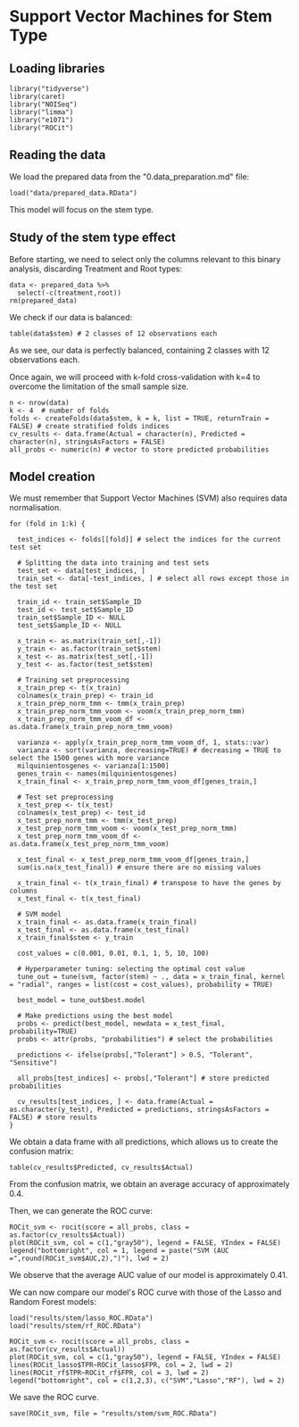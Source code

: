 # Support Vector Machines for Stem Type

## Loading libraries

```
library("tidyverse")
library(caret)
library("NOISeq")
library("limma")
library("e1071")
library("ROCit")
```

## Reading the data

We load the prepared data from the "0.data_preparation.md" file:

```
load("data/prepared_data.RData")
```

This model will focus on the stem type.

## Study of the stem type effect

Before starting, we need to select only the columns relevant to this binary analysis, discarding Treatment and Root types:

```
data <- prepared_data %>%
  select(-c(treatment,root))
rm(prepared_data)
```

We check if our data is balanced:

```
table(data$stem) # 2 classes of 12 observations each
```

As we see, our data is perfectly balanced, containing 2 classes with 12 observations each. 

Once again, we will proceed with k-fold cross-validation with k=4 to overcome the limitation of the small sample size.

```
n <- nrow(data)
k <- 4  # number of folds
folds <- createFolds(data$stem, k = k, list = TRUE, returnTrain = FALSE) # create stratified folds indices
cv_results <- data.frame(Actual = character(n), Predicted = character(n), stringsAsFactors = FALSE)
all_probs <- numeric(n) # vector to store predicted probabilities
```

## Model creation

We must remember that Support Vector Machines (SVM) also requires data normalisation.

```
for (fold in 1:k) {

  test_indices <- folds[[fold]] # select the indices for the current test set
  
  # Splitting the data into training and test sets
  test_set <- data[test_indices, ]
  train_set <- data[-test_indices, ] # select all rows except those in the test set

  train_id <- train_set$Sample_ID
  test_id <- test_set$Sample_ID
  train_set$Sample_ID <- NULL
  test_set$Sample_ID <- NULL
  
  x_train <- as.matrix(train_set[,-1])
  y_train <- as.factor(train_set$stem)
  x_test <- as.matrix(test_set[,-1])
  y_test <- as.factor(test_set$stem)
  
  # Training set preprocessing
  x_train_prep <- t(x_train)
  colnames(x_train_prep) <- train_id
  x_train_prep_norm_tmm <- tmm(x_train_prep)
  x_train_prep_norm_tmm_voom <- voom(x_train_prep_norm_tmm)
  x_train_prep_norm_tmm_voom_df <- as.data.frame(x_train_prep_norm_tmm_voom)
  
  varianza <- apply(x_train_prep_norm_tmm_voom_df, 1, stats::var)
  varianza <- sort(varianza, decreasing=TRUE) # decreasing = TRUE to select the 1500 genes with more variance
  milquinientosgenes <- varianza[1:1500]
  genes_train <- names(milquinientosgenes)
  x_train_final <- x_train_prep_norm_tmm_voom_df[genes_train,]
  
  # Test set preprocessing
  x_test_prep <- t(x_test)
  colnames(x_test_prep) <- test_id
  x_test_prep_norm_tmm <- tmm(x_test_prep)
  x_test_prep_norm_tmm_voom <- voom(x_test_prep_norm_tmm)
  x_test_prep_norm_tmm_voom_df <- as.data.frame(x_test_prep_norm_tmm_voom)
  
  x_test_final <- x_test_prep_norm_tmm_voom_df[genes_train,]
  sum(is.na(x_test_final)) # ensure there are no missing values
  
  x_train_final <- t(x_train_final) # transpose to have the genes by columns
  x_test_final <- t(x_test_final)
  
  # SVM model
  x_train_final <- as.data.frame(x_train_final)
  x_test_final <- as.data.frame(x_test_final)
  x_train_final$stem <- y_train

  cost_values = c(0.001, 0.01, 0.1, 1, 5, 10, 100)
  
  # Hyperparameter tuning: selecting the optimal cost value
  tune_out = tune(svm, factor(stem) ~ ., data = x_train_final, kernel = "radial", ranges = list(cost = cost_values), probability = TRUE)
  
  best_model = tune_out$best.model
  
  # Make predictions using the best model
  probs <- predict(best_model, newdata = x_test_final, probability=TRUE)
  probs <- attr(probs, "probabilities") # select the probabilities
  
  predictions <- ifelse(probs[,"Tolerant"] > 0.5, "Tolerant", "Sensitive")

  all_probs[test_indices] <- probs[,"Tolerant"] # store predicted probabilities
  
  cv_results[test_indices, ] <- data.frame(Actual = as.character(y_test), Predicted = predictions, stringsAsFactors = FALSE) # store results
}
```

We obtain a data frame with all predictions, which allows us to create the confusion matrix:

```
table(cv_results$Predicted, cv_results$Actual)
```

From the confusion matrix, we obtain an average accuracy of approximately 0.4.

Then, we can generate the ROC curve:

```
ROCit_svm <- rocit(score = all_probs, class = as.factor(cv_results$Actual))
plot(ROCit_svm, col = c(1,"gray50"), legend = FALSE, YIndex = FALSE)
legend("bottomright", col = 1, legend = paste("SVM (AUC =",round(ROCit_svm$AUC,2),")"), lwd = 2)
```

We observe that the average AUC value of our model is approximately 0.41.

We can now compare our model's ROC curve with those of the Lasso and Random Forest models:

```
load("results/stem/lasso_ROC.RData")
load("results/stem/rf_ROC.RData")

ROCit_svm <- rocit(score = all_probs, class = as.factor(cv_results$Actual))
plot(ROCit_svm, col = c(1,"gray50"), legend = FALSE, YIndex = FALSE)
lines(ROCit_lasso$TPR~ROCit_lasso$FPR, col = 2, lwd = 2)
lines(ROCit_rf$TPR~ROCit_rf$FPR, col = 3, lwd = 2)
legend("bottomright", col = c(1,2,3), c("SVM","Lasso","RF"), lwd = 2)
```

We save the ROC curve.

```
save(ROCit_svm, file = "results/stem/svm_ROC.RData")
```

